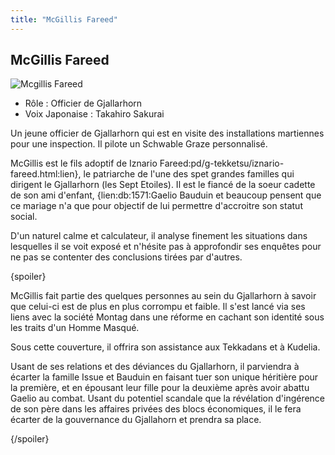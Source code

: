 ```yaml
---
title: "McGillis Fareed"
---
```


McGillis Fareed
---------------


![Mcgillis Fareed](/images/stories/saga/g-tekketsu/persos/mcgillis-fareed.png)


* Rôle : Officier de Gjallarhorn
* Voix Japonaise : Takahiro Sakurai


Un jeune officier de Gjallarhorn qui est en visite des installations martiennes pour une inspection. Il pilote un Schwable Graze personnalisé.


McGillis est le fils adoptif de Iznario Fareed:pd/g-tekketsu/iznario-fareed.html:lien}, le patriarche de l'une des spet grandes familles qui dirigent le Gjallarhorn (les Sept Etoiles). Il est le fiancé de la soeur cadette de son ami d'enfant, {lien:db:1571:Gaelio Bauduin et beaucoup pensent que ce mariage n'a que pour objectif de lui permettre d'accroitre son statut social. 


D'un naturel calme et calculateur, il analyse finement les situations dans lesquelles il se voit exposé et n'hésite pas à approfondir ses enquêtes pour ne pas se contenter des conclusions tirées par d'autres. 


{spoiler}


McGillis fait partie des quelques personnes au sein du Gjallarhorn à savoir que celui-ci est de plus en plus corrompu et faible. Il s'est lancé via ses liens avec la société Montag dans une réforme en cachant son identité sous les traits d'un Homme Masqué. 


Sous cette couverture, il offrira son assistance aux Tekkadans et à Kudelia.


Usant de ses relations et des déviances du Gjallarhorn, il parviendra à écarter la famille Issue et Bauduin en faisant tuer son unique héritière pour la première, et en épousant leur fille pour la deuxième après avoir abattu Gaelio au combat. Usant du potentiel scandale que la révélation d'ingérence de son père dans les affaires privées des blocs économiques, il le fera écarter de la gouvernance du Gjallahorn et prendra sa place. 


{/spoiler}

